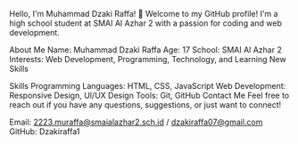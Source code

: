 Hello, I'm Muhammad Dzaki Raffa! 👋
Welcome to my GitHub profile! I'm a high school student at SMAI Al Azhar 2 with a passion for coding and web development.

About Me
Name: Muhammad Dzaki Raffa
Age: 17
School: SMAI Al Azhar 2
Interests: Web Development, Programming, Technology, and Learning New Skills

Skills
Programming Languages: HTML, CSS, JavaScript
Web Development: Responsive Design, UI/UX Design
Tools: Git, GitHub
Contact Me
Feel free to reach out if you have any questions, suggestions, or just want to connect!

Email: 2223.muraffa@smaialazhar2.sch.id / dzakiraffa07@gmail.com 
GitHub: Dzakiraffa1
